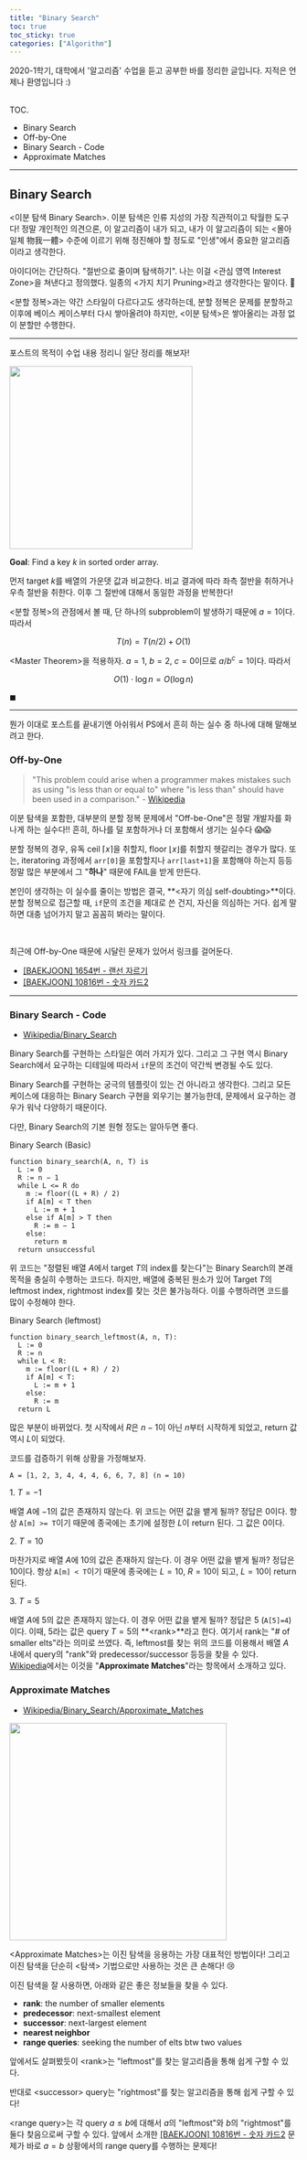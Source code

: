 ```yaml
---
title: "Binary Search"
toc: true
toc_sticky: true
categories: ["Algorithm"]
---
```



2020-1학기, 대학에서 '알고리즘' 수업을 듣고 공부한 바를 정리한 글입니다. 지적은 언제나 환영입니다 :)

<br><span class="statement-title">TOC.</span><br>

- Binary Search
- Off-by-One
- Binary Search - Code
- Approximate Matches

<hr/>

## Binary Search

\<이분 탐색 Binary Search\>. 이분 탐색은 인류 지성의 가장 직관적이고 탁월한 도구다! 정말 개인적인 의견으론, 이 알고리즘이 내가 되고, 내가 이 알고리즘이 되는 \<몰아일체 物我一體\> 수준에 이르기 위해 정진해야 할 정도로 "인생"에서 중요한 알고리즘이라고 생각한다.

아이디어는 간단하다. "절반으로 줄이며 탐색하기". 나는 이걸 \<관심 영역 Interest Zone\>을 쳐낸다고 정의했다. 일종의 \<가지 치기 Pruning\>라고 생각한다는 말이다. 🌴

\<분할 정복\>과는 약간 스타일이 다르다고도 생각하는데, 분할 정복은 문제를 분할하고 이후에 베이스 케이스부터 다시 쌓아올려야 하지만, \<이분 탐색\>은 쌓아올리는 과정 없이 분할만 수행한다.

<hr/>

포스트의 목적이 수업 내용 정리니 일단 정리를 해보자!

<div class="img-wrapper">
  <img src="{{ "/images/algorithm/binary-search-1.jpg" | relative_url }}" width="320px">
</div>

**Goal**: Find a key $k$ in sorted order array.

먼저 target $k$를 배열의 가운뎃 값과 비교한다. 비교 결과에 따라 좌측 절반을 취하거나 우측 절반을 취한다. 이후 그 절반에 대해서 동일한 과정을 반복한다!

\<분할 정복\>의 관점에서 볼 때, 단 하나의 subproblem이 발생하기 때문에 $a=1$이다. 따라서

$$
T(n) = T(n/2) + O(1)
$$

\<Master Theorem\>을 적용하자. $a=1$, $b=2$, $c=0$이므로 $a/b^c = 1$이다. 따라서

$$
O(1) \cdot \log n = O(\log n)
$$

$\blacksquare$

<hr/>

뭔가 이대로 포스트를 끝내기엔 아쉬워서 PS에서 흔히 하는 실수 중 하나에 대해 말해보려고 한다.

### Off-by-One

> "This problem could arise when a programmer makes mistakes such as using "is less than or equal to" where "is less than" should have been used in a comparison." - [Wikipedia](https://en.wikipedia.org/wiki/Off-by-one_error)

이분 탐색을 포함한, 대부분의 분할 정복 문제에서 "Off-be-One"은 정말 개발자를 화나게 하는 실수다!! 흔히, 하나를 덜 포함하거나 더 포함해서 생기는 실수다 😱😱

분할 정복의 경우, 유독 ceil $\lceil x \rceil$을 취할지, floor $\lfloor x \rfloor$를 취할지 헷갈리는 경우가 많다. 또는, iteratoring 과정에서 `arr[0]`을 포함할지나 `arr[last+1]`을 포함해야 하는지 등등 정말 많은 부분에서 그 "**하나**" 때문에 FAIL을 받게 만든다.

본인이 생각하는 이 실수를 줄이는 방법은 결국, **\<자기 의심 self-doubting\>**이다. 분할 정복으로 접근할 때, `if`문의 조건을 제대로 쓴 건지, 자신을 의심하는 거다. 쉽게 말하면 대충 넘어가지 말고 꼼꼼히 봐라는 말이다.

<br/>

최근에 Off-by-One 때문에 시달린 문제가 있어서 링크를 걸어둔다.

- [[BAEKJOON] 1654번 - 랜선 자르기](https://www.acmicpc.net/problem/1654)
- [[BAEKJOON] 10816번 - 숫자 카드2](https://www.acmicpc.net/problem/10816)

<hr/>

### Binary Search - Code

- [Wikipedia/Binary_Search](https://en.wikipedia.org/wiki/Binary_search_algorithm#Algorithm)

Binary Search를 구현하는 스타일은 여러 가지가 있다. 그리고 그 구현 역시 Binary Search에서 요구하는 디테일에 따라서 `if`문의 조건이 약간씩 변경될 수도 있다.

Binary Search를 구현하는 궁극의 템플릿이 있는 건 아니라고 생각한다. 그리고 모든 케이스에 대응하는 Binary Search 구현을 외우기는 불가능한데, 문제에서 요구하는 경우가 워낙 다양하기 때문이다.

다만, Binary Search의 기본 원형 정도는 알아두면 좋다.

<span class="statement-title">Binary Search (Basic)</span><br>

```
function binary_search(A, n, T) is
  L := 0
  R := n − 1
  while L <= R do
    m := floor((L + R) / 2)
    if A[m] < T then
      L := m + 1
    else if A[m] > T then
      R := m − 1
    else:
      return m
  return unsuccessful
```

위 코드는 "정렬된 배열 $A$에서 target $T$의 index를 찾는다"는 Binary Search의 본래 목적을 충실히 수행하는 코드다. 하지만, 배열에 중복된 원소가 있어 Target $T$의 leftmost index, rightmost index를 찾는 것은 불가능하다. 이를 수행하려면 코드를 많이 수정해야 한다.

<span class="statement-title">Binary Search (leftmost)</span><br>

```
function binary_search_leftmost(A, n, T):
  L := 0
  R := n
  while L < R:
    m := floor((L + R) / 2)
    if A[m] < T:
      L := m + 1
    else:
      R := m
  return L
```

많은 부분이 바뀌었다. 첫 시작에서 $R$은 $n-1$이 아닌 $n$부터 시작하게 되었고, return 값 역시 $L$이 되었다.

코드를 검증하기 위해 상황을 가정해보자.

```
A = [1, 2, 3, 4, 4, 4, 6, 6, 7, 8] (n = 10)
```

1\. $T=-1$

배열 $A$에 $-1$의 값은 존재하지 않는다. 위 코드는 어떤 값을 뱉게 될까? 정답은 $0$이다. 항상 `A[m] >= T`이기 때문에 종국에는 초기에 설정한 $L$이 return 된다. 그 값은 $0$이다.

2\. $T=10$

마찬가지로 배열 $A$에 $10$의 값은 존재하지 않는다. 이 경우 어떤 값을 뱉게 될까? 정답은 $10$이다. 항상 `A[m] < T`이기 때문에 종국에는 $L=10$, $R=10$이 되고, $L=10$이 return 된다.

3\. $T=5$

배열 $A$에 $5$의 값은 존재하지 않는다. 이 경우 어떤 값을 뱉게 될까? 정답은 $5$ (`A[5]=4`)이다. 이때, $5$라는 값은 query $T=5$의 **\<rank\>**라고 한다. 여기서 rank는 "# of smaller elts"라는 의미로 쓰였다. 즉, leftmost를 찾는 위의 코드를 이용해서 배열 $A$ 내에서 query의 "rank"와 predecessor/successor 등등을 찾을 수 있다. [Wikipedia](https://en.wikipedia.org/wiki/Binary_search_algorithm#Approximate_matches)에서는 이것을 "**Approximate Matches**"라는 항목에서 소개하고 있다.


### Approximate Matches

- [Wikipedia/Binary_Search/Approximate_Matches](https://en.wikipedia.org/wiki/Binary_search_algorithm#Approximate_matches)

<div class="img-wrapper">
  <img src="https://upload.wikimedia.org/wikipedia/commons/thumb/a/a1/Approximate-binary-search.svg/495px-Approximate-binary-search.svg.png" width="380px">
</div>

\<Approximate Matches\>는 이진 탐색을 응용하는 가장 대표적인 방법이다! 그리고 이진 탐색을 단순히 \<탐색\> 기법으로만 사용하는 것은 큰 손해다! 😢

이진 탐색을 잘 사용하면, 아래와 같은 좋은 정보들을 찾을 수 있다.

- **rank**: the number of smaller elements
- **predecessor**: next-smallest element
- **successor**: next-largest element
- **nearest neighbor**
- **range queries**: seeking the number of elts btw two values

앞에서도 살펴봤듯이 \<rank\>는 "leftmost"를 찾는 알고리즘을 통해 쉽게 구할 수 있다.

반대로 \<successor\> query는 "rightmost"를 찾는 알고리즘을 통해 쉽게 구할 수 있다!

\<range query\>는 각 query $a \le b$에 대해서 $a$의 "leftmost"와 $b$의 "rightmost"를 둘다 찾음으로써 구할 수 있다. 앞에서 소개한  [[BAEKJOON] 10816번 - 숫자 카드2](https://www.acmicpc.net/problem/10816) 문제가 바로 $a=b$ 상황에서의 range query를 수행하는 문제다!




